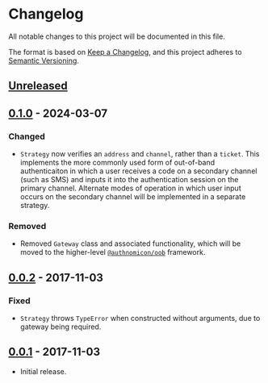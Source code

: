 # Changelog
All notable changes to this project will be documented in this file.

The format is based on [Keep a Changelog](https://keepachangelog.com/en/1.0.0/),
and this project adheres to [Semantic Versioning](https://semver.org/spec/v2.0.0.html).

## [Unreleased]

## [0.1.0] - 2024-03-07
### Changed

- `Strategy` now verifies an `address` and `channel`, rather than a `ticket`.
This implements the more commonly used form of out-of-band authenticaiton in
which a user receives a code on a secondary channel (such as SMS) and inputs it
into the authentication session on the primary channel.  Alternate modes of
operation in which user input occurs on the secondary channel will be
implemented in a separate strategy.

### Removed

- Removed `Gateway` class and associated functionality, which will be moved to
the higher-level [`@authnomicon/oob`](https://github.com/authnomicon/oob)
framework.

## [0.0.2] - 2017-11-03
### Fixed

- `Strategy` throws `TypeError` when constructed without arguments, due to
gateway being required.

## [0.0.1] - 2017-11-03

- Initial release.

[Unreleased]: https://github.com/jaredhanson/passport-oob/compare/v0.1.0...HEAD
[0.1.0]: https://github.com/jaredhanson/passport-oob/compare/v0.0.2...v0.1.0
[0.0.2]: https://github.com/jaredhanson/passport-oob/compare/v0.0.1...v0.0.2
[0.0.1]: https://github.com/jaredhanson/passport-oob/releases/tag/v0.0.1
